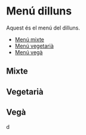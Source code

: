 # Menú dilluns

Aquest és el menú del dilluns.
- [Menú mixte](#mixte)
- [Menú vegetarià](#vegetaria)
- [Menú vegà](#vega)

## Mixte

## Vegetarià

## Vegà
d
